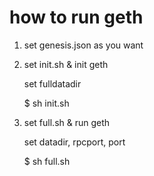 how to run geth
===============

1. set genesis.json as you want

2. set init.sh & init geth

    set fulldatadir
    
    $ sh init.sh

3. set full.sh & run geth

    set datadir, rpcport, port
    
    $ sh full.sh
